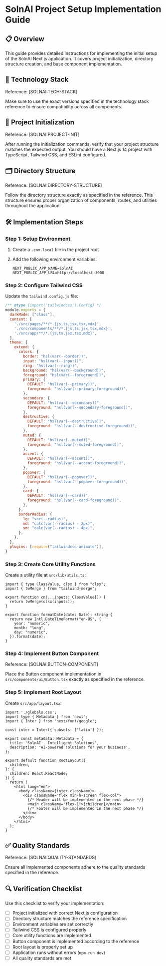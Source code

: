 # SolnAI Project Setup Implementation Guide

## 📋 Overview

This guide provides detailed instructions for implementing the initial setup of the SolnAI Next.js application. It covers project initialization, directory structure creation, and base component implementation.

## 🔧 Technology Stack

Reference: [SOLNAI:TECH-STACK]

Make sure to use the exact versions specified in the technology stack reference to ensure compatibility across all components.

## 🚀 Project Initialization

Reference: [SOLNAI:PROJECT-INIT]

After running the initialization commands, verify that your project structure matches the expected output. You should have a Next.js 14 project with TypeScript, Tailwind CSS, and ESLint configured.

## 🗂️ Directory Structure

Reference: [SOLNAI:DIRECTORY-STRUCTURE]

Follow the directory structure exactly as specified in the reference. This structure ensures proper organization of components, routes, and utilities throughout the application.

## 🛠️ Implementation Steps

### Step 1: Setup Environment

1. Create a `.env.local` file in the project root
2. Add the following environment variables:

   ```
   NEXT_PUBLIC_APP_NAME=SolnAI
   NEXT_PUBLIC_APP_URL=http://localhost:3000
   ```

### Step 2: Configure Tailwind CSS

Update the `tailwind.config.js` file:

```js
/** @type {import('tailwindcss').Config} */
module.exports = {
  darkMode: ["class"],
  content: [
    './src/pages/**/*.{js,ts,jsx,tsx,mdx}',
    './src/components/**/*.{js,ts,jsx,tsx,mdx}',
    './src/app/**/*.{js,ts,jsx,tsx,mdx}',
  ],
  theme: {
    extend: {
      colors: {
        border: "hsl(var(--border))",
        input: "hsl(var(--input))",
        ring: "hsl(var(--ring))",
        background: "hsl(var(--background))",
        foreground: "hsl(var(--foreground))",
        primary: {
          DEFAULT: "hsl(var(--primary))",
          foreground: "hsl(var(--primary-foreground))",
        },
        secondary: {
          DEFAULT: "hsl(var(--secondary))",
          foreground: "hsl(var(--secondary-foreground))",
        },
        destructive: {
          DEFAULT: "hsl(var(--destructive))",
          foreground: "hsl(var(--destructive-foreground))",
        },
        muted: {
          DEFAULT: "hsl(var(--muted))",
          foreground: "hsl(var(--muted-foreground))",
        },
        accent: {
          DEFAULT: "hsl(var(--accent))",
          foreground: "hsl(var(--accent-foreground))",
        },
        popover: {
          DEFAULT: "hsl(var(--popover))",
          foreground: "hsl(var(--popover-foreground))",
        },
        card: {
          DEFAULT: "hsl(var(--card))",
          foreground: "hsl(var(--card-foreground))",
        },
      },
      borderRadius: {
        lg: "var(--radius)",
        md: "calc(var(--radius) - 2px)",
        sm: "calc(var(--radius) - 4px)",
      },
    },
  },
  plugins: [require("tailwindcss-animate")],
}
```

### Step 3: Create Core Utility Functions

Create a utility file at `src/lib/utils.ts`:

```tsx
import { type ClassValue, clsx } from "clsx";
import { twMerge } from "tailwind-merge";

export function cn(...inputs: ClassValue[]) {
  return twMerge(clsx(inputs));
}

export function formatDate(date: Date): string {
  return new Intl.DateTimeFormat("en-US", {
    year: "numeric",
    month: "long",
    day: "numeric",
  }).format(date);
}
```

### Step 4: Implement Button Component

Reference: [SOLNAI:BUTTON-COMPONENT]

Place the Button component implementation in `src/components/ui/Button.tsx` exactly as specified in the reference.

### Step 5: Implement Root Layout

Create `src/app/layout.tsx`:

```tsx
import './globals.css';
import type { Metadata } from 'next';
import { Inter } from 'next/font/google';

const inter = Inter({ subsets: ['latin'] });

export const metadata: Metadata = {
  title: 'SolnAI - Intelligent Solutions',
  description: 'AI-powered solutions for your business',
};

export default function RootLayout({
  children,
}: {
  children: React.ReactNode;
}) {
  return (
    <html lang="en">
      <body className={inter.className}>
        <div className="flex min-h-screen flex-col">
          {/* Header will be implemented in the next phase */}
          <main className="flex-1">{children}</main>
          {/* Footer will be implemented in the next phase */}
        </div>
      </body>
    </html>
  );
}
```

## ✅ Quality Standards

Reference: [SOLNAI:QUALITY-STANDARDS]

Ensure all implemented components adhere to the quality standards specified in the reference.

## 🔍 Verification Checklist

Use this checklist to verify your implementation:

- [ ] Project initialized with correct Next.js configuration
- [ ] Directory structure matches the reference specification
- [ ] Environment variables are set correctly
- [ ] Tailwind CSS is configured properly
- [ ] Core utility functions are implemented
- [ ] Button component is implemented according to the reference
- [ ] Root layout is properly set up
- [ ] Application runs without errors (`npm run dev`)
- [ ] All quality standards are met
